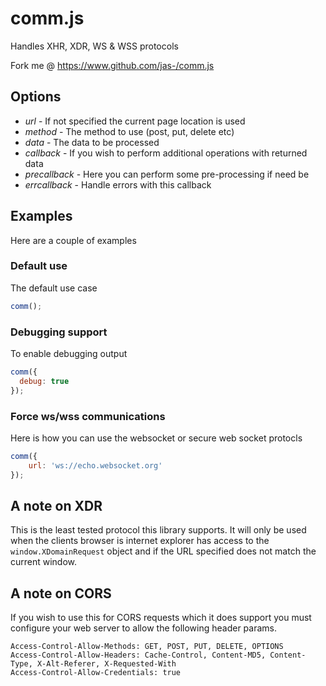 # comm.js #

Handles XHR, XDR, WS & WSS protocols

Fork me @ https://www.github.com/jas-/comm.js

## Options ##
* _url_ - If not specified the current page location is used
* _method_ - The method to use (post, put, delete etc)
* _data_ - The data to be processed
* _callback_ - If you wish to perform additional operations with returned data
* _precallback_ - Here you can perform some pre-processing if need be
* _errcallback_ - Handle errors with this callback

## Examples ##
Here are a couple of examples

### Default use ###
The default use case

```javascript
comm();
```

### Debugging support ###
To enable debugging output

```javascript
comm({
  debug: true
});
```

### Force ws/wss communications ###
Here is how you can use the websocket or secure web socket protocls

```javascript
comm({
	url: 'ws://echo.websocket.org'
});
```

## A note on XDR ##
This is the least tested protocol this library supports. It will only be used
when the clients browser is internet explorer has access to the `window.XDomainRequest`
object and if the URL specified does not match the current window.

## A note on CORS ##
If you wish to use this for CORS requests which it does support you must configure your web server to allow the following header params.
```
Access-Control-Allow-Methods: GET, POST, PUT, DELETE, OPTIONS
Access-Control-Allow-Headers: Cache-Control, Content-MD5, Content-Type, X-Alt-Referer, X-Requested-With
Access-Control-Allow-Credentials: true
```
